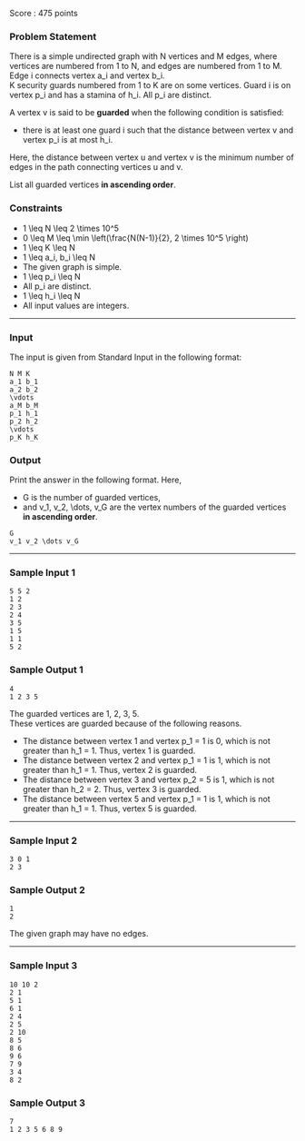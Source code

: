 Score : 475 points

### Problem Statement

There is a simple undirected graph with N vertices and M edges, where vertices are numbered from 1 to N, and edges are numbered from 1 to M. Edge i connects vertex a\_i and vertex b\_i.  
K security guards numbered from 1 to K are on some vertices. Guard i is on vertex p\_i and has a stamina of h\_i. All p\_i are distinct.

A vertex v is said to be **guarded** when the following condition is satisfied:

* there is at least one guard i such that the distance between vertex v and vertex p\_i is at most h\_i.

Here, the distance between vertex u and vertex v is the minimum number of edges in the path connecting vertices u and v.

List all guarded vertices **in ascending order**.

### Constraints

* 1 \leq N \leq 2 \times 10^5
* 0 \leq M \leq \min \left(\frac{N(N-1)}{2}, 2 \times 10^5 \right)
* 1 \leq K \leq N
* 1 \leq a\_i, b\_i \leq N
* The given graph is simple.
* 1 \leq p\_i \leq N
* All p\_i are distinct.
* 1 \leq h\_i \leq N
* All input values are integers.

---

### Input

The input is given from Standard Input in the following format:

```
N M K
a_1 b_1
a_2 b_2
\vdots
a_M b_M
p_1 h_1
p_2 h_2
\vdots
p_K h_K
```

### Output

Print the answer in the following format. Here,

* G is the number of guarded vertices,
* and v\_1, v\_2, \dots, v\_G are the vertex numbers of the guarded vertices **in ascending order**.

```
G
v_1 v_2 \dots v_G
```

---

### Sample Input 1

```
5 5 2
1 2
2 3
2 4
3 5
1 5
1 1
5 2
```

### Sample Output 1

```
4
1 2 3 5
```

The guarded vertices are 1, 2, 3, 5.  
These vertices are guarded because of the following reasons.

* The distance between vertex 1 and vertex p\_1 = 1 is 0, which is not greater than h\_1 = 1. Thus, vertex 1 is guarded.
* The distance between vertex 2 and vertex p\_1 = 1 is 1, which is not greater than h\_1 = 1. Thus, vertex 2 is guarded.
* The distance between vertex 3 and vertex p\_2 = 5 is 1, which is not greater than h\_2 = 2. Thus, vertex 3 is guarded.
* The distance between vertex 5 and vertex p\_1 = 1 is 1, which is not greater than h\_1 = 1. Thus, vertex 5 is guarded.

---

### Sample Input 2

```
3 0 1
2 3
```

### Sample Output 2

```
1
2
```

The given graph may have no edges.

---

### Sample Input 3

```
10 10 2
2 1
5 1
6 1
2 4
2 5
2 10
8 5
8 6
9 6
7 9
3 4
8 2
```

### Sample Output 3

```
7
1 2 3 5 6 8 9
```
